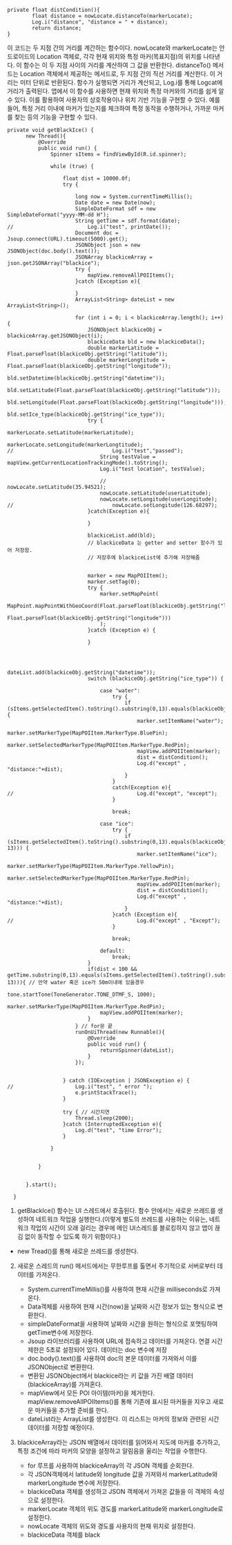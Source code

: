     private float distCondition(){
            float distance = nowLocate.distanceTo(markerLocate);
            Log.i("distance", "distance = " + distance);
            return distance;
    }
이 코드는 두 지점 간의 거리를 계간하는 함수이다.
nowLocate와 markerLocate는 안드로이드의 Location 객체로, 각각 현재 위치와 특정 마커(목표지점)의 위치를 나타낸다. 이 함수는 이 두 지점 사이의 거리를 계산하여 그 값을 반환한다.
distanceTo() 메서드는 Location 객체에서 제공하는 메서드로, 두 지점 간의 직선 거리를 계산한다. 이 거리는 미터 단위로 반환된다. 함수가 실행되면 거리가 계산되고, Log.i를 통해 Logcat에 거리가 출력된다.
앱에서 이 함수를 사용하면 현재 위치와 특정 마커와의 거리를 쉽게 알 수 있다. 이를 활용하여 사용자의 상호작용이나 위치 기반 기능을 구현할 수 있다. 
예를 들어, 특정 거리 이내에 마커가 있는지를 체크하여 특정 동작을 수행하거나, 가까운 마커를 찾는 등의 기능을 구현할 수 있다.

    private void getBlackIce() {
          new Thread(){
              @Override
              public void run() {
                  Spinner sItems = findViewById(R.id.spinner);
    
                  while (true) {
    
                      float dist = 10000.0f;
                      try {
    
                          long now = System.currentTimeMillis();
                          Date date = new Date(now);
                          SimpleDateFormat sdf = new SimpleDateFormat("yyyy-MM-dd H");
                          String getTime = sdf.format(date);
    //                        Log.i("test", printDate());
                          Document doc = Jsoup.connect(URL).timeout(5000).get();
                          JSONObject json = new JSONObject(doc.body().text());
                          JSONArray blackiceArray = json.getJSONArray("blackice");
                          try {
                              mapView.removeAllPOIItems();
                          }catch (Exception e){
    
                          }
                          ArrayList<String> dateList = new ArrayList<String>();
    
                          for (int i = 0; i < blackiceArray.length(); i++) {
                              JSONObject blackiceObj = blackiceArray.getJSONObject(i);
                              blackiceData bld = new blackiceData();
                              double markerLatitude = Float.parseFloat(blackiceObj.getString("latitude"));
                              double markerLongtitude = Float.parseFloat(blackiceObj.getString("longitude"));
                              bld.setDatetime(blackiceObj.getString("datetime"));
                              bld.setLatitude(Float.parseFloat(blackiceObj.getString("latitude")));
                              bld.setLongitude(Float.parseFloat(blackiceObj.getString("longitude")));
                              bld.setIce_type(blackiceObj.getString("ice_type"));
                              try {
                                  markerLocate.setLatitude(markerLatitude);
                                  markerLocate.setLongitude(markerLongtitude);
    //                                Log.i("test","passed");
                                  String testValue = mapView.getCurrentLocationTrackingMode().toString();
                                  Log.i("test location", testValue);
    
                                  //                                nowLocate.setLatitude(35.94521);
                                  nowLocate.setLatitude(userLatitude);
                                  nowLocate.setLongitude(userLongitude);
    //                                nowLocate.setLongitude(126.68297);
                              }catch(Exception e){
    
                              }
    
                              blackiceList.add(bld);
                              // blackiceData 는 getter and setter 함수가 있어 저장함.
                              // 저장후에 blackiceList에 추가해 저장해줌
    
    
                              marker = new MapPOIItem();
                              marker.setTag(0);
                              try {
                                  marker.setMapPoint(
                                          MapPoint.mapPointWithGeoCoord(Float.parseFloat(blackiceObj.getString("latitude")),
                                                  Float.parseFloat(blackiceObj.getString("longitude")))
                                  );
                              }catch (Exception e) {
    
                              }
    
    
    
                              dateList.add(blackiceObj.getString("datetime"));
                              switch (blackiceObj.getString("ice_type")) {
    
                                  case "water":
                                      try {
                                          if (sItems.getSelectedItem().toString().substring(0,13).equals(blackiceObj.getString("datetime").substring(0,13))) {
                                              marker.setItemName("water");
                                              marker.setMarkerType(MapPOIItem.MarkerType.BluePin);
                                              marker.setSelectedMarkerType(MapPOIItem.MarkerType.RedPin);
                                              mapView.addPOIItem(marker);
                                              dist = distCondition();
                                              Log.d("except" , "distance:"+dist);
                                          }
                                      }
                                      catch(Exception e){
    //                                        Log.d("except", "except");
                                      }
    
                                      break;
    
                                  case "ice":
                                      try {
                                          if (sItems.getSelectedItem().toString().substring(0,13).equals(blackiceObj.getString("datetime").substring(0, 13))) {
                                              marker.setItemName("ice");
                                              marker.setMarkerType(MapPOIItem.MarkerType.YellowPin);
                                              marker.setSelectedMarkerType(MapPOIItem.MarkerType.RedPin);
                                              mapView.addPOIItem(marker);
                                              dist = distCondition();
                                              Log.d("except" , "distance:"+dist);
                                          }
                                      }catch (Exception e){
    //                                        Log.d("except" , "Except");
                                      }
    
                                      break;
    
                                  default:
                                      break;
                              }
                              if(dist < 100 && getTime.substring(0,13).equals(sItems.getSelectedItem().toString().substring(0, 13))){ // 만약 water 혹은 ice가 50m이내에 있을경우
                                  tone.startTone(ToneGenerator.TONE_DTMF_S, 1000);
                                  marker.setMarkerType(MapPOIItem.MarkerType.RedPin);
                                  mapView.addPOIItem(marker);
                              }
                          } // for문 끝
                          runOnUiThread(new Runnable(){
                              @Override
                              public void run() {
                                  returnSpinner(dateList);
                              }
                          });
    
    
                      } catch (IOException | JSONException e) {
    //                    Log.i("test", " error ");
                          e.printStackTrace();
                      }
    
                      try { // 시간지연
                          Thread.sleep(2000);
                      }catch (InterruptedException e){
                          Log.d("test", "time Error");
                      }
    
                  }
    
    
              }
    
    
          }.start();
    
      }
1. getBlackIce() 함수는 UI 스레드에서 호출된다. 함수 안에서는 새로운 쓰레드를 생성하여 네트워크 작업을 실행한다.(이렇게 별도의 쓰레드를 사용하는 이유는, 네트워크 작업의 시간이 오래 걸리는 경우에 메인 UI스레드를 블로킹하지 않고 앱이 끊김 없이 동작할 수 있도록 하기 위함이다.)
  * new Tread()를 통해 새로운 쓰레드를 생성한다.
    
2. 새로운 스레드의 run() 메서드에서는 무한루프를 톨면서 주기적으로 서버로부터 데이터를 가져온다.
    * System.currentTimeMillis()를 사용하여 현재 시간을 milliseconds로 가져온다.
    * Data객체를 사용하여 현재 시간(now)을 날짜와 시간 정보가 있는 형식으로 변환한다.
    * simpleDateFormat을 사용하여 날짜와 시간을 원하는 형식으로 포맷팅하여 getTime변수에 저장한다.
    * Jsoup 라이브러리를 사용하여 URL에 접속하고 데이터를 가져온다. 연결 시간 제한은 5초로 설정되어 있다. 데이터는 doc 변수에 저장
    * doc.body().text()를 사용하여 doc의 본문 데이터를 가져와서 이를 JSONObject로 변환한다.
    * 변환된 JSONObject에서 blackice라는 키 값을 가진 배열 데이터 (blackiceArray)를 가져혼다.
    * mapView에서 모든 POI 아이템(마커)을 제거한다. mapView.removeAllPOIItems()를 통해 기존에 표시된 마커들을 지우고 새로운 마커들을 추가할 준비를 한다.
    * dateList라는 ArrayList를 생성한다. 이 리스트는 마커의 정보와 관련된 시간 데이터를 저장할 예정이다.
      
3. blackiceArray라는 JSON 배열에서 데이터를 읽어와서 지도에 마커를 추가하고, 특정 조건에 따라 마커의 모양을 설정하고 알림음을 울리는 작업을 수행한다.
   * for 루프를 사용하여 blackiceArray의 각 JSON 객체를 순회한다.
   * 각 JSON객체에서 latitude와 longitude 값을 가져와서 markerLatitude와 markerLongitude 변수에 저장한다.
   * blackiceData 객체를 생성하고 JSON 객체에서 가져온 값들을 이 객체의 속성으로 설정한다.
   * markerLocate 객체의 위도 경도를 markerLatitude와 markerLongitude로 설정한다.
   * nowLocate 객체의 위도와 경도를 사용자의 현재 위치로 설정한다.
   * blackiceData 객체를 black
